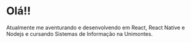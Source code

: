 
<!DOCTYPE html>
<html lang="en">
<head>
    <meta charset="UTF-8">
    <meta name="viewport" content="width=device-width, initial-scale=1.0">
    <link href="https://fonts.googleapis.com/css2?family=Archivo:wght@400;700&display=swap" rel="stylesheet">
    <link rel="stylesheet" type="text/css" media="all" href="markdown_styles.css" />
</head>
<body>
    <div id="page-content">
        <div id="header" background-color="#000">
            <h1>Olá!!</h1>
            <p>Atualmente me aventurando e desenvolvendo em React, React Native e Nodejs e cursando Sistemas de Informação na Unimontes.</p>
        </div>
    </div>
</body>
</html>
